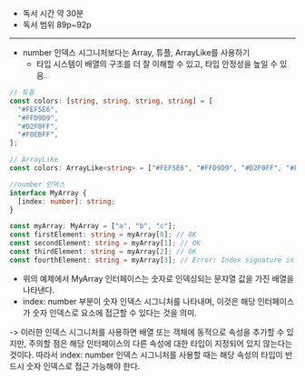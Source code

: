 - 독서 시간 약 30분
- 독서 범위 89p~92p

---

- number 인덱스 시그니처보다는 Array, 튜플, ArrayLike를 사용하기
  - 타입 시스템이 배열의 구조를 더 잘 이해할 수 있고, 타입 안정성을 높일 수 있음.

```typescript
// 튜플
const colors: [string, string, string, string] = [
  "#FEF5E6",
  "#FFD9D9",
  "#D2F0FF",
  "#F0EBFF",
];

// ArrayLike
const colors: ArrayLike<string> = ["#FEF5E6", "#FFD9D9", "#D2F0FF", "#F0EBFF"];

//number 인덱스
interface MyArray {
  [index: number]: string;
}

const myArray: MyArray = ["a", "b", "c"];
const firstElement: string = myArray[0]; // OK
const secondElement: string = myArray[1]; // OK
const thirdElement: string = myArray[2]; // OK
const fourthElement: string = myArray[3]; // Error: Index signature in type 'MyArray' only permits reading
```

- 위의 예제에서 MyArray 인터페이스는 숫자로 인덱싱되는 문자열 값을 가진 배열을 나타낸다.
- index: number 부분이 숫자 인덱스 시그니처를 나타내며, 이것은 해당 인터페이스가 숫자 인덱스로 요소에 접근할 수 있다는 것을 의미.<br>

-> 이러한 인덱스 시그니처를 사용하면 배열 또는 객체에 동적으로 속성을 추가할 수 있지만, 주의할 점은 해당 인터페이스의 다른 속성에 대한 타입이 지정되어 있지 않는다는 것이다. 따라서 index: number 인덱스 시그니처를 사용할 때는 해당 속성의 타입이 반드시 숫자 인덱스로 접근 가능해야 한다.
